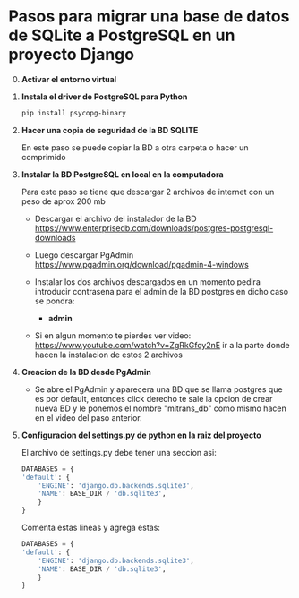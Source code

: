# Pasos para migrar una base de datos de SQLite a PostgreSQL en un proyecto Django

0. **Activar el entorno virtual**

1. **Instala el driver de PostgreSQL para Python**
   ```bash
   pip install psycopg-binary
   ```

2. **Hacer una copia de seguridad de la BD SQLITE**

    En este paso se puede copiar la BD a otra carpeta o hacer un comprimido

3. **Instalar la BD PostgreSQL en local en la computadora**

    Para este paso se tiene que descargar 2 archivos de internet con un peso de aprox 200 mb 

    - Descargar el archivo del instalador de la BD 
    https://www.enterprisedb.com/downloads/postgres-postgresql-downloads

    - Luego descargar PgAdmin
    https://www.pgadmin.org/download/pgadmin-4-windows

    - Instalar los dos archivos descargados en un momento pedira introducir contrasena para el admin de la BD postgres en dicho caso se pondra:     
        
        - **admin**
    
    - Si en algun momento te pierdes ver video: https://www.youtube.com/watch?v=ZgRkGfoy2nE ir a la parte donde hacen la instalacion de estos 2 archivos

4. **Creacion de la BD desde PgAdmin**

    - Se abre el PgAdmin y aparecera una BD que se llama postgres que es por default, entonces click derecho te sale la opcion de crear nueva BD y le ponemos el nombre "mitrans_db" como mismo hacen en el video del paso anterior.

5. **Configuracion del settings.py de python en la raiz del proyecto**

    El archivo de settings.py debe tener una seccion asi:
        
    ```python
    DATABASES = {
    'default': {
        'ENGINE': 'django.db.backends.sqlite3',
        'NAME': BASE_DIR / 'db.sqlite3',
        }
    }
    ```
    Comenta estas lineas y agrega estas:
    ```python
    DATABASES = {
    'default': {
        'ENGINE': 'django.db.backends.sqlite3',
        'NAME': BASE_DIR / 'db.sqlite3',
        }
    }
    ```